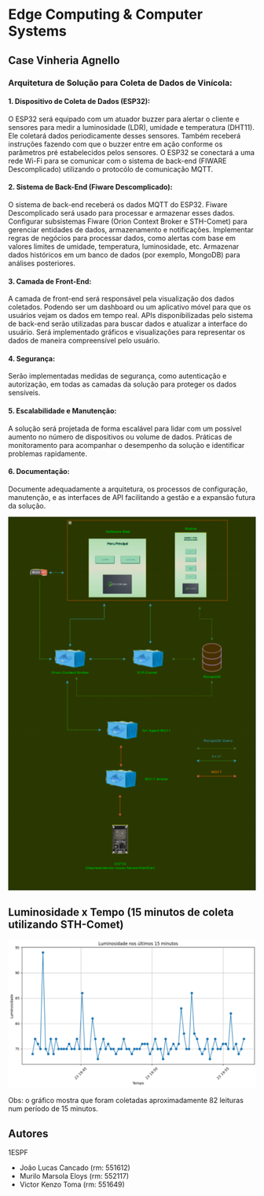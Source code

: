# Edge Computing & Computer Systems

## Case Vinheria Agnello

### Arquitetura de Solução para Coleta de Dados de Vinícola:

#### 1. Dispositivo de Coleta de Dados (ESP32):

O ESP32 será equipado com um atuador buzzer para alertar o cliente e sensores para medir a luminosidade (LDR), umidade e temperatura (DHT11).
Ele coletará dados periodicamente desses sensores. Também receberá instruções fazendo com que o buzzer entre em ação conforme os parâmetros pré estabelecidos pelos sensores.
O ESP32 se conectará a uma rede Wi-Fi para se comunicar com o sistema de back-end (FIWARE Descomplicado) utilizando o protocólo de comunicação MQTT.

#### 2. Sistema de Back-End (Fiware Descomplicado):

O sistema de back-end receberá os dados MQTT do ESP32.
Fiware Descomplicado será usado para processar e armazenar esses dados.
Configurar subsistemas Fiware (Orion Context Broker e STH-Comet) para gerenciar entidades de dados, armazenamento e notificações.
Implementar regras de negócios para processar dados, como alertas com base em valores limites de umidade, temperatura, luminosidade, etc.
Armazenar dados históricos em um banco de dados (por exemplo, MongoDB) para análises posteriores.
#### 3. Camada de Front-End:

A camada de front-end será responsável pela visualização dos dados coletados.
Podendo ser um dashboard ou um aplicativo móvel para que os usuários vejam os dados em tempo real.
APIs disponibilizadas pelo sistema de back-end serão utilizadas para buscar dados e atualizar a interface do usuário.
Será implementado gráficos e visualizações para representar os dados de maneira compreensível pelo usuário.
#### 4. Segurança:

Serão implementadas medidas de segurança, como autenticação e autorização, em todas as camadas da solução para proteger os dados sensíveis.
#### 5. Escalabilidade e Manutenção:

A solução será projetada de forma escalável para lidar com um possível aumento no número de dispositivos ou volume de dados.
Práticas de monitoramento para acompanhar o desempenho da solução e identificar problemas rapidamente.
#### 6. Documentação:

Documente adequadamente a arquitetura, os processos de configuração, manutenção, e as interfaces de API facilitando a gestão e a expansão futura da solução.

<img style="width: 600px;diplay:flex;justify-content:center;" src="./img/Captura de tela 2023-09-29 175440.png">

<br>

## Luminosidade x Tempo (15 minutos de coleta utilizando STH-Comet)

<img src="./img//grafico-luminosidade-15.png">

Obs: o gráfico mostra que foram coletadas aproximadamente 82 leituras num período de 15 minutos.



## Autores

1ESPF

- João Lucas Cancado (rm: 551612)
- Murilo Marsola Eloys (rm: 552117)
- Victor Kenzo Toma (rm: 551649)
